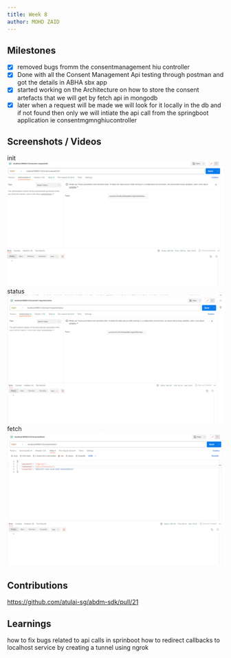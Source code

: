 ```yaml
---
title: Week 8
author: MOHD ZAID 
---
```


## Milestones
- [x] removed bugs fromm the consentmanagement hiu controller
- [x] Done with all the Consent Management Api testing through postman and got the details in ABHA sbx app
- [x] started working on the Architecture on how to store the consent artefacts that we will get by fetch api in mongodb
- [x] later when a request will be made we will look for it locally in the db and if not found then only we will intiate the api call from the springboot application ie consentmgmnghiucontroller

## Screenshots / Videos
init
![Alt text](image-4.png) 
status
![Alt text](image-5.png)
fetch
![Alt text](image-6.png)


## Contributions
https://github.com/atulai-sg/abdm-sdk/pull/21

## Learnings
how to fix bugs related to api calls in sprinboot
how to redirect callbacks to localhost service by creating a tunnel using ngrok 